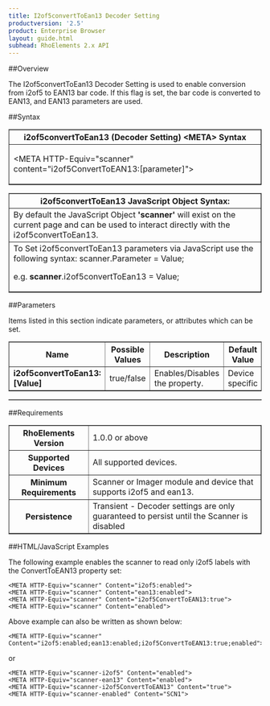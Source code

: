 ```yaml
---
title: I2of5convertToEan13 Decoder Setting
productversion: '2.5'
product: Enterprise Browser
layout: guide.html
subhead: RhoElements 2.x API
---
```


##Overview

The I2of5convertToEan13 Decoder Setting is used to enable conversion from i2of5 to EAN13 bar code. If this flag is set, the bar code is converted to EAN13, and EAN13 parameters are used.

##Syntax

<table class="facelift" style="width:100%" border="1" padding="5px"> <tr><th class="tableHeading">i2of5convertToEan13 (Decoder Setting) &lt;META&gt; Syntax
</th></tr><tr><td class="clsSyntaxCells clsOddRow"><p>&lt;META HTTP-Equiv="scanner" content="i2of5ConvertToEAN13:[parameter]"&gt;</p></td></tr></table>
<table class="facelift" style="width:100%" border="1" padding="5px"> <tr><th class="tableHeading">i2of5convertToEan13 JavaScript Object Syntax:</th></tr><tr><td class="clsSyntaxCells clsOddRow">
By default the JavaScript Object <b>'scanner'</b> will exist on the current page and can be used to interact directly with the i2of5convertToEan13.
</td></tr><tr><td class="clsSyntaxCells clsEvenRow">
To Set i2of5convertToEan13 parameters via JavaScript use the following syntax: scanner.Parameter = Value;
<P />e.g. <b>scanner</b>.i2of5convertToEan13 = Value;
</td></tr></table>

##Parameters


Items listed in this section indicate parameters, or attributes which can be set.
<table class="facelift" style="width:100%" border="1" padding="5px"> <col width="20%" /><col width="20%" /><col width="38%" /><col width="22%" /><tr><th class="tableHeading">Name</th><th class="tableHeading">Possible Values</th><th class="tableHeading">Description</th><th class="tableHeading">Default Value</th></tr><tr><td class="clsSyntaxCells clsOddRow"><b>i2of5convertToEan13:[Value]
</b></td><td class="clsSyntaxCells clsOddRow">true/false</td><td class="clsSyntaxCells clsOddRow">Enables/Disables the property.</td><td class="clsSyntaxCells clsOddRow">Device specific</td></tr></table>
<table class="facelift" style="width:100%" border="1" padding="5px"> <col width="78%" /><col width="8%" /><col width="1%" /><col width="5%" /><col width="1%" /><col width="5%" /><col width="2%" /></table>





##Requirements

<table class="facelift" style="width:100%" border="1" padding="5px"> <tr><th class="tableHeading">RhoElements Version</th><td class="clsSyntaxCell clsEvenRow">1.0.0 or above
</td></tr><tr><th class="tableHeading">Supported Devices</th><td class="clsSyntaxCell clsOddRow">All supported devices.</td></tr><tr><th class="tableHeading">Minimum Requirements</th><td class="clsSyntaxCell clsOddRow">Scanner or Imager module and device that supports i2of5 and ean13.</td></tr><tr><th class="tableHeading">Persistence</th><td class="clsSyntaxCell clsEvenRow">Transient - Decoder settings are only guaranteed to persist until the Scanner is disabled</td></tr></table>


##HTML/JavaScript Examples

The following example enables the scanner to read only i2of5 labels with the ConvertToEAN13 property set:

	<META HTTP-Equiv="scanner" Content="i2of5:enabled">
	<META HTTP-Equiv="scanner" Content="ean13:enabled">
	<META HTTP-Equiv="scanner" Content="i2of5ConvertToEAN13:true">
	<META HTTP-Equiv="scanner" Content="enabled">
	
Above example can also be written as shown below:

	<META HTTP-Equiv="scanner" Content="i2of5:enabled;ean13:enabled;i2of5ConvertToEAN13:true;enabled">
	
or

	<META HTTP-Equiv="scanner-i2of5" Content="enabled">
	<META HTTP-Equiv="scanner-ean13" Content="enabled">
	<META HTTP-Equiv="scanner-i2of5ConvertToEAN13" Content="true">
	<META HTTP-Equiv="scanner-enabled" Content="SCN1">
	






